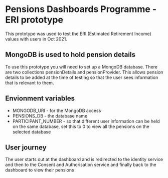 # Pensions Dashboards Programme - ERI prototype

This prototype was used to test the ERI (Estimated Retirement Income) values with users in Oct 2021. 

## MongoDB is used to hold pension details
To use this prototype you will need to set up a MongoDB database. There are two collections pensionDetails and pensionProvider. This allows pension details to be added at the time of testing so that the user sees information that is relevant to them.
## Envionment variables
- MONGODB_URI - for the MongoDB access 
- PENSIONS_DB - the database name
- PARTICIPANT_NUMBER - so that different user information can be held on the same database, set this to 0 to view all the pensions on the selected database
## User journey
The user starts out at the dashboard and is redirected to the identity service and then to the Consent and Authorisation service and finally back to the dashboard to view their pensions
